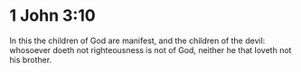 # 1 John 3:10

In this the children of God are manifest, and the children of the devil: whosoever doeth not righteousness is not of God, neither he that loveth not his brother.